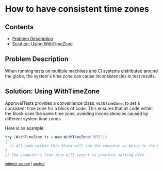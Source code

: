 <a id="top"></a>

# How to have consistent time zones

<!-- toc -->
## Contents

  * [Problem Description](#problem-description)
  * [Solution: Using WithTimeZone](#solution-using-withtimezone)<!-- endToc -->


## Problem Description
When running tests on multiple machines and CI systems distributed around the globe, the system's time zone can cause inconsistencies in test results.

## Solution: Using WithTimeZone
ApprovalTests provides a convenience class, `WithTimeZone`, to set a consistent time zone for a block of code. This ensures that all code within the block uses the same time zone, avoiding inconsistencies caused by different system time zones.

Here is an example:

<!-- snippet: with_time_zone -->
<a id='snippet-with_time_zone'></a>
```java
try (WithTimeZone tz = new WithTimeZone("UTC"))
{
  // All code within this block will see the computer as being in the UTC time zone
}
// The computer's time zone will revert to previous setting here
```
<sup><a href='/approvaltests-util-tests/src/test/java/com/spun/util/parser/VelocityUtilsTest.java#L40-L46' title='Snippet source file'>snippet source</a> | <a href='#snippet-with_time_zone' title='Start of snippet'>anchor</a></sup>
<!-- endSnippet -->
